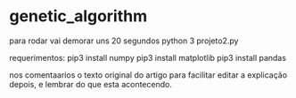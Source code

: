 # genetic_algorithm

para rodar vai demorar uns 20 segundos
python 3 projeto2.py

requerimentos:
pip3 install numpy
pip3 install matplotlib
pip3 install pandas

nos comentaarios o texto original do artigo para facilitar
editar a explicação depois, e lembrar do que esta acontecendo.

